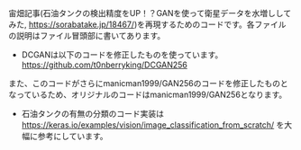 宙畑記事(石油タンクの検出精度をUP！？GANを使って衛星データを水増ししてみた, https://sorabatake.jp/18467/)を再現するためのコードです。各ファイルの説明はファイル冒頭部に書いてあります。

* DCGANは以下のコードを修正したものを使っています。
https://github.com/t0nberryking/DCGAN256

また、このコードがさらにmanicman1999/GAN256のコードを修正したものとなっているため、オリジナルのコードはmanicman1999/GAN256となります。

* 石油タンクの有無の分類のコード実装は
https://keras.io/examples/vision/image_classification_from_scratch/
を大幅に参考にしています。


